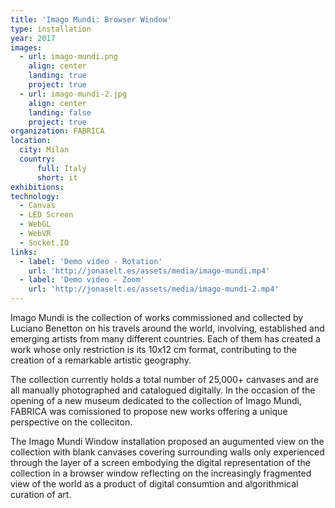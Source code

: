 ```yaml
---
title: 'Imago Mundi: Browser Window'
type: installation
year: 2017
images:
  - url: imago-mundi.png
    align: center
    landing: true
    project: true
  - url: imago-mundi-2.jpg
    align: center
    landing: false
    project: true
organization: FABRICA
location:
  city: Milan
  country:
      full: Italy
      short: it
exhibitions:
technology:
  - Canvas
  - LED Screen
  - WebGL
  - WebVR
  - Socket.IO
links:
  - label: 'Demo video - Rotation'
    url: 'http://jonaselt.es/assets/media/imago-mundi.mp4'
  - label: 'Demo video - Zoom'
    url: 'http://jonaselt.es/assets/media/imago-mundi-2.mp4'
---
```


Imago Mundi is the collection of works commissioned and collected by Luciano Benetton on his travels around the world, involving, established and emerging artists from many different countries. Each of them has created a work whose only restriction is its 10x12 cm format, contributing to the creation of a remarkable artistic geography.

The collection currently holds a total number of 25,000+ canvases and are all manually photographed and catalogued digitally. In the occasion of the opening of a new museum dedicated to the collection of Imago Mundi, FABRICA was comissioned to propose new works offering a unique perspective on the colleciton.

The Imago Mundi Window installation proposed an augumented view on the collection with blank canvases covering surrounding walls only experienced through the layer of a screen embodying the digital representation of the collection in a browser window reflecting on the increasingly fragmented view of the world as a product of digital consumtion and algorithmical curation of art.

